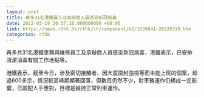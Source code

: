 ```yaml
---
layout: post
title: 再多31名港鐵員工及承辦商人員感染新冠病毒
date: 2022-03-19 20:57:10.000000000 +08:00
link: https://news.rthk.hk/rthk/ch/component/k2/1639841-20220319.htm
categories: rthk
---
```


再多共31名港鐵車務與維修員工及承辦商人員感染新冠病毒，港鐵表示，已安排清潔消毒有關工作地點等。

港鐵表示，截至今日，涉及密切接觸者、因大廈圍封強檢等而未能上班的個案，超過600多宗，情況較高峰期顯著回落，但數目仍然不少，對車務運作仍構成一定影響，已調配人手應對，目標是維持正常列車運作。
